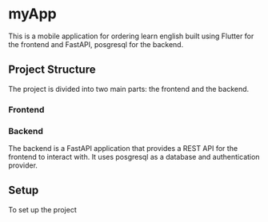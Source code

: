 # myApp

This is a mobile application for ordering learn english built using Flutter for the frontend and FastAPI, posgresql for the backend.

## Project Structure

The project is divided into two main parts: the frontend and the backend.

### Frontend

### Backend

The backend is a FastAPI application that provides a REST API for the frontend to interact with. It uses posgresql as a database and authentication provider.

## Setup

To set up the project
